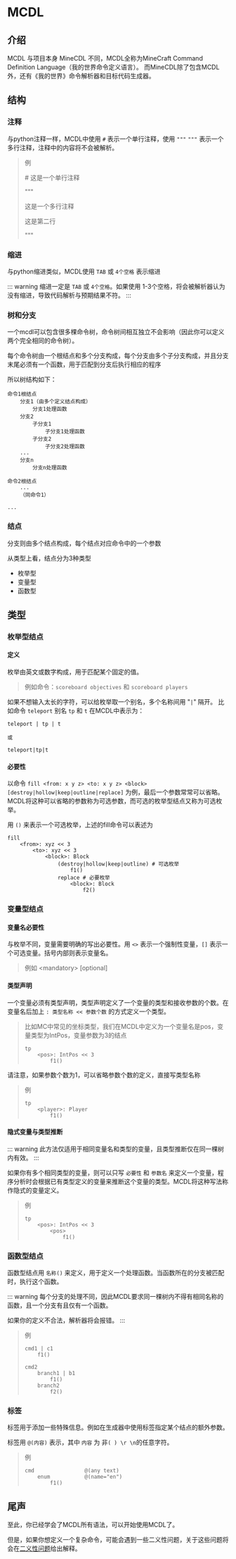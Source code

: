 # MCDL

## 介绍

MCDL 与项目本身 MineCDL 不同，MCDL全称为MineCraft Command Definition Language（我的世界命令定义语言）。
而MineCDL除了包含MCDL外，还有《我的世界》命令解析器和目标代码生成器。

## 结构

### 注释

与python注释一样，MCDL中使用 `#` 表示一个单行注释，使用 `"""` `"""` 表示一个多行注释，注释中的内容将不会被解析。

> 例
> 
> \# 这是一个单行注释
>
> """
> 
> 这是一个多行注释
>
> 这是第二行
>
> """

### 缩进

与python缩进类似，MCDL使用 `TAB` 或 `4个空格` 表示缩进

::: warning
缩进一定是 `TAB` 或 `4个空格`。如果使用 1-3个空格，将会被解析器认为没有缩进，导致代码解析与预期结果不符。
:::

### 树和分支

一个mcdl可以包含很多棵命令树，命令树间相互独立不会影响（因此你可以定义两个完全相同的命令树）。

每个命令树由一个根结点和多个分支构成，每个分支由多个子分支构成，并且分支末尾必须有一个函数，用于匹配到分支后执行相应的程序

所以树结构如下：

```
命令1根结点
    分支1（由多个定义结点构成）
        分支1处理函数
    分支2
        子分支1
            子分支1处理函数
        子分支2
            子分支2处理函数
    ...
    分支n
        分支n处理函数

命令2根结点
    ...
    （同命令1）

...
```

### 结点

分支则由多个结点构成，每个结点对应命令中的一个参数

从类型上看，结点分为3种类型

- 枚举型
- 变量型
- 函数型

## 类型

### 枚举型结点

#### 定义

枚举由英文或数字构成，用于匹配某个固定的值。
> 例如命令：`scoreboard objectives` 和 `scoreboard players`

如果不想输入太长的字符，可以给枚举取一个别名，多个名称间用 "`|`" 隔开。
比如命令 `teleport` 别名 `tp` 和 `t` 在MCDL中表示为：
```text
teleport | tp | t

或

teleport|tp|t
```

#### 必要性

以命令 `fill <from: x y z> <to: x y z> <block> [destroy|hollow|keep|outline|replace]` 为例，最后一个参数常常可以省略。MCDL将这种可以省略的参数称为可选参数，而可选的枚举型结点又称为可选枚举。

用 `()` 来表示一个可选枚举，上述的fill命令可以表述为

```
fill
    <from>: xyz << 3
        <to>: xyz << 3
            <block>: Block
                (destroy|hollow|keep|outline) # 可选枚举
                    f1()
                replace # 必要枚举
                    <block>: Block
                        f2()
```

### 变量型结点

#### 变量名必要性

与枚举不同，变量需要明确的写出必要性。用 `<>` 表示一个强制性变量，`[]` 表示一个可选变量。括号内部则表示变量名。

> 例如 \<mandatory\> \[optional\]

#### 类型声明

一个变量必须有类型声明，类型声明定义了一个变量的类型和接收参数的个数。在变量名后加上 `: 类型名称 << 参数个数` 的方式定义一个类型。

> 比如MC中常见的坐标类型，我们在MCDL中定义为一个变量名是pos，变量类型为IntPos，变量参数为3的结点
> ```
> tp
>     <pos>: IntPos << 3
>         f1()
> ```

请注意，如果参数个数为1，可以省略参数个数的定义，直接写类型名称

> 例
> ```
> tp
>     <player>: Player
>         f1()
> ```

#### 隐式变量与类型推断

::: warning
此方法仅适用于相同变量名和类型的变量，且类型推断仅在同一棵树内有效。
:::

如果你有多个相同类型的变量，则可以只写 `必要性` 和 `参数名` 来定义一个变量，程序分析时会根据已有类型定义的变量来推断这个变量的类型。MCDL将这种写法称作隐式的变量定义。

> 例
> ```
> tp
>     <pos>: IntPos << 3
>         <pos>
>             f1()
> ```

### 函数型结点

函数型结点用 `名称()` 来定义，用于定义一个处理函数。当函数所在的分支被匹配时，执行这个函数。

::: warning
每个分支的处理不同，因此MCDL要求同一棵树内不得有相同名称的函数，且一个分支有且仅有一个函数。

如果你的定义不合法，解析器将会报错。
::: 

> 例
> ```
> cmd1 | c1
>     f1()
> 
> cmd2
>     branch1 | b1
>         f1()
>     branch2
>         f2()
> ```

### 标签

标签用于添加一些特殊信息。例如在生成器中使用标签指定某个结点的额外参数。

标签用 `@(内容)` 表示，其中 `内容` 为 非`( ) \r \n`的任意字符。

> 例
> ```
> cmd                @(any text)
>     enum           @(name="en")
>         f1()
> ```

## 尾声

至此，你已经学会了MCDL所有语法，可以开始使用MCDL了。

但是，如果你想定义一个复杂命令，可能会遇到一些二义性问题，关于这些问题将会在[二义性问题](./command_parser.md#二义性问题)给出解释。